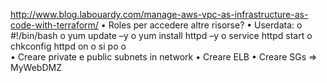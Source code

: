 http://www.blog.labouardy.com/manage-aws-vpc-as-infrastructure-as-code-with-terraform/
•	Roles per accedere altre risorse?
•	Userdata:
o	#!/bin/bash
o	yum update –y
o	yum install httpd –y
o	service httpd start
o	chkconfig httpd on
o	si po
o	
•	Creare private e public subnets in network
•	Creare ELB
•	Creare SGs => MyWebDMZ
